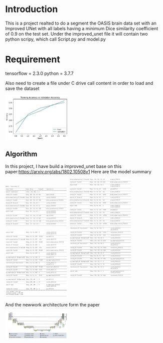 # Introduction

This is a project realted to do a segment the OASIS brain data set with an Improved UNet with all labels having a minimum Dice
similarity coefficient of 0.9 on the test set.
Under the improved_unet file it will contain two python scripy, which call Script.py and model.py

# Requirement
tensorflow = 2.3.0
python = 3.7.7

Also need to create a file under C drive call content in order to load and save the dataset

<img src="./improved_unet/image/Figure1.png" alt="Data" width="200"/>

## Algorithm
In this project, I have build a improved_unet base on this paper:https://arxiv.org/abs/1802.10508v1
Here are the model summary

<img src="./improved_unet/image/model1.JPG" alt="model1" width="200"/>
<img src="./improved_unet/image/model2.JPG" alt="model2" width="200"/>
<img src="./improved_unet/image/model3.JPG" alt="model3" width="200"/>
<img src="./improved_unet/image/model4.JPG" alt="model4" width="200"/>
<img src="./improved_unet/image/model5.JPG" alt="model5" width="200"/>

And the newwork architecture form the paper

<img src="./improved_unet/image/overall.JPG" alt="All" width="200"/>

